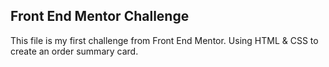 ## Front End Mentor Challenge
This file is my first challenge from Front End Mentor. Using HTML & CSS to create an order summary card.
